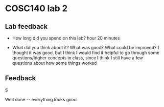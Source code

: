# COSC140 lab 2
## Lab feedback

 * How long did you spend on this lab?
hour 20 minutes

 * What did you think about it?  What was good?  What could be improved?
I thought it was good, but I think I would find it helpful to go through some questions/higher concepts in class, since I think I still have a few questions about how some things worked
## Feedback

S

Well done -- everything looks good

